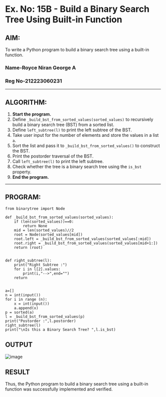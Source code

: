 # Ex. No: 15B - Build a Binary Search Tree Using Built-in Function

## AIM:
To write a Python program to build a binary search tree using a built-in function.
### Name-Royce Niran George A
### Reg No-212223060231
---

## ALGORITHM:

1. **Start the program.**
2. Define `_build_bst_from_sorted_values(sorted_values)` to recursively build a binary search tree (BST) from a sorted list.
3. Define `left_subtree(l)` to print the left subtree of the BST.
4. Take user input for the number of elements and store the values in a list `a`.
5. Sort the list and pass it to `_build_bst_from_sorted_values()` to construct the BST.
6. Print the postorder traversal of the BST.
7. Call `left_subtree(l)` to print the left subtree.
8. Check whether the tree is a binary search tree using the `is_bst` property.
9. **End the program.**

---

## PROGRAM:

```
from binarytree import Node

def _build_bst_from_sorted_values(sorted_values):
    if (len(sorted_values))==0:
        return None
    mid = len(sorted_values)//2
    root = Node(sorted_values[mid])
    root.left = _build_bst_from_sorted_values(sorted_values[:mid])
    root.right = _build_bst_from_sorted_values(sorted_values[mid+1:])
    return (root)


def right_subtree(l):
    print("Right Subtree :")
    for i in l[2].values:
        print(i,"-->",end="")
    return 


a=[]
n = int(input())
for i in range (n):
    x = int(input())
    a.append(x)
p = sorted(a)
l = _build_bst_from_sorted_values(p)
print("Postorder :",l.postorder)
right_subtree(l)
print("\nIs this a Binary Search Tree? ",l.is_bst)
```

## OUTPUT
![image](https://github.com/user-attachments/assets/1e73671f-dc27-42c5-8d12-6abe451cb95e)


## RESULT
Thus, the Python program to build a binary search tree using a built-in function was successfully implemented and verified.
